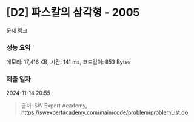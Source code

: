 # [D2] 파스칼의 삼각형 - 2005 

[문제 링크](https://swexpertacademy.com/main/code/problem/problemDetail.do?contestProbId=AV5P0-h6Ak4DFAUq) 

### 성능 요약

메모리: 17,416 KB, 시간: 141 ms, 코드길이: 853 Bytes

### 제출 일자

2024-11-14 20:55



> 출처: SW Expert Academy, https://swexpertacademy.com/main/code/problem/problemList.do